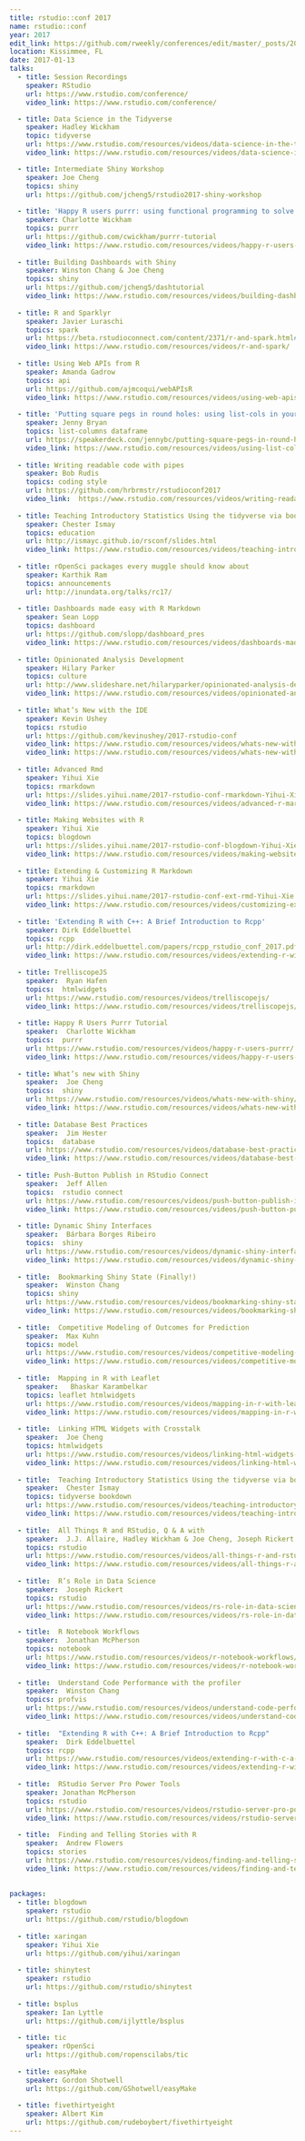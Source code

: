 ```yaml
---
title: rstudio::conf 2017
name: rstudio::conf
year: 2017
edit_link: https://github.com/rweekly/conferences/edit/master/_posts/2017-01-13-rstudio-conf-2017.md
location: Kissimmee, FL
date: 2017-01-13
talks:
  - title: Session Recordings
    speaker: RStudio
    url: https://www.rstudio.com/conference/
    video_link: https://www.rstudio.com/conference/

  - title: Data Science in the Tidyverse 
    speaker: Hadley Wickham
    topic: tidyverse
    url: https://www.rstudio.com/resources/videos/data-science-in-the-tidyverse/
    video_link: https://www.rstudio.com/resources/videos/data-science-in-the-tidyverse/

  - title: Intermediate Shiny Workshop
    speaker: Joe Cheng
    topics: shiny
    url: https://github.com/jcheng5/rstudio2017-shiny-workshop
    
  - title: 'Happy R users purrr: using functional programming to solve iteration problems'
    speaker: Charlotte Wickham
    topics: purrr
    url: https://github.com/cwickham/purrr-tutorial
    video_link: https://www.rstudio.com/resources/videos/happy-r-users-purrr/
    
  - title: Building Dashboards with Shiny
    speaker: Winston Chang & Joe Cheng
    topics: shiny
    url: https://github.com/jcheng5/dashtutorial
    video_link: https://www.rstudio.com/resources/videos/building-dashboards-with-shiny/
    
  - title: R and Sparklyr
    speaker: Javier Luraschi
    topics: spark
    url: https://beta.rstudioconnect.com/content/2371/r-and-spark.html#1
    video_link: https://www.rstudio.com/resources/videos/r-and-spark/
    
  - title: Using Web APIs from R
    speaker: Amanda Gadrow
    topics: api
    url: https://github.com/ajmcoqui/webAPIsR
    video_link: https://www.rstudio.com/resources/videos/using-web-apis-from-r/
    
  - title: 'Putting square pegs in round holes: using list-cols in your dataframe'
    speaker: Jenny Bryan
    topics: list-columns dataframe
    url: https://speakerdeck.com/jennybc/putting-square-pegs-in-round-holes-using-list-cols-in-your-dataframe
    video_link: https://www.rstudio.com/resources/videos/using-list-cols-in-your-dataframe/
    
  - title: Writing readable code with pipes
    speaker: Bob Rudis
    topics: coding style
    url: https://github.com/hrbrmstr/rstudioconf2017
    video_link:  https://www.rstudio.com/resources/videos/writing-readable-code-with-pipes/
    
  - title: Teaching Introductory Statistics Using the tidyverse via bookdown
    speaker: Chester Ismay
    topics: education
    url: http://ismayc.github.io/rsconf/slides.html
    video_link: https://www.rstudio.com/resources/videos/teaching-introductory-statistics-using-the-tidyverse/
    
  - title: rOpenSci packages every muggle should know about
    speaker: Karthik Ram
    topics: announcements
    url: http://inundata.org/talks/rc17/
    
  - title: Dashboards made easy with R Markdown
    speaker: Sean Lopp
    topics: dashboard
    url: https://github.com/slopp/dashboard_pres
    video_link: https://www.rstudio.com/resources/videos/dashboards-made-easy/
    
  - title: Opinionated Analysis Development
    speaker: Hilary Parker
    topics: culture
    url: http://www.slideshare.net/hilaryparker/opinionated-analysis-development
    video_link: https://www.rstudio.com/resources/videos/opinionated-analysis-development/
    
  - title: What’s New with the IDE
    speaker: Kevin Ushey
    topics: rstudio
    url: https://github.com/kevinushey/2017-rstudio-conf
    video_link: https://www.rstudio.com/resources/videos/whats-new-with-the-ide/
    video_link: https://www.rstudio.com/resources/videos/whats-new-with-the-ide/
    
  - title: Advanced Rmd
    speaker: Yihui Xie
    topics: rmarkdown
    url: https://slides.yihui.name/2017-rstudio-conf-rmarkdown-Yihui-Xie.html#1
    video_link: https://www.rstudio.com/resources/videos/advanced-r-markdown-tutorial/
    
  - title: Making Websites with R
    speaker: Yihui Xie
    topics: blogdown
    url: https://slides.yihui.name/2017-rstudio-conf-blogdown-Yihui-Xie.html#1
    video_link: https://www.rstudio.com/resources/videos/making-websites-with-r/
    
  - title: Extending & Customizing R Markdown
    speaker: Yihui Xie
    topics: rmarkdown
    url: https://slides.yihui.name/2017-rstudio-conf-ext-rmd-Yihui-Xie.html#1
    video_link: https://www.rstudio.com/resources/videos/customizing-extending-r-markdown/
    
  - title: 'Extending R with C++: A Brief Introduction to Rcpp'
    speaker: Dirk Eddelbuettel
    topics: rcpp
    url: http://dirk.eddelbuettel.com/papers/rcpp_rstudio_conf_2017.pdf
    video_link: https://www.rstudio.com/resources/videos/extending-r-with-c-a-brief-introduction-to-rcpp/
    
  - title: TrelliscopeJS 
    speaker:  Ryan Hafen
    topics:  htmlwidgets
    url: https://www.rstudio.com/resources/videos/trelliscopejs/
    video_link: https://www.rstudio.com/resources/videos/trelliscopejs/
    
  - title: Happy R Users Purrr Tutorial 
    speaker:  Charlotte Wickham
    topics:  purrr
    url: https://www.rstudio.com/resources/videos/happy-r-users-purrr/
    video_link: https://www.rstudio.com/resources/videos/happy-r-users-purrr/
    
  - title: What’s new with Shiny
    speaker:  Joe Cheng
    topics:  shiny
    url: https://www.rstudio.com/resources/videos/whats-new-with-shiny/
    video_link: https://www.rstudio.com/resources/videos/whats-new-with-shiny/
    
  - title: Database Best Practices 
    speaker:  Jim Hester
    topics:  database
    url: https://www.rstudio.com/resources/videos/database-best-practices/
    video_link: https://www.rstudio.com/resources/videos/database-best-practices/
    
  - title: Push-Button Publish in RStudio Connect 
    speaker:  Jeff Allen
    topics:  rstudio connect 
    url: https://www.rstudio.com/resources/videos/push-button-publish-in-rstudio-connect/
    video_link: https://www.rstudio.com/resources/videos/push-button-publish-in-rstudio-connect/
    
  - title: Dynamic Shiny Interfaces 
    speaker:  Bárbara Borges Ribeiro
    topics:  shiny
    url: https://www.rstudio.com/resources/videos/dynamic-shiny-interfaces/
    video_link: https://www.rstudio.com/resources/videos/dynamic-shiny-interfaces/
    
  - title:  Bookmarking Shiny State (Finally!) 
    speaker:  Winston Chang
    topics: shiny
    url: https://www.rstudio.com/resources/videos/bookmarking-shiny-state-finally/
    video_link: https://www.rstudio.com/resources/videos/bookmarking-shiny-state-finally/
    
  - title:  Competitive Modeling of Outcomes for Prediction 
    speaker:  Max Kuhn
    topics: model
    url: https://www.rstudio.com/resources/videos/competitive-modeling-of-outcomes-for-prediction/
    video_link: https://www.rstudio.com/resources/videos/competitive-modeling-of-outcomes-for-prediction/
    
  - title:  Mapping in R with Leaflet
    speaker:   Bhaskar Karambelkar
    topics: leaflet htmlwidgets
    url: https://www.rstudio.com/resources/videos/mapping-in-r-with-leaflet/
    video_link: https://www.rstudio.com/resources/videos/mapping-in-r-with-leaflet/
    
  - title:  Linking HTML Widgets with Crosstalk 
    speaker:  Joe Cheng
    topics: htmlwidgets
    url: https://www.rstudio.com/resources/videos/linking-html-widgets-with-crosstalk/
    video_link: https://www.rstudio.com/resources/videos/linking-html-widgets-with-crosstalk/
    
  - title:  Teaching Introductory Statistics Using the tidyverse via bookdown 
    speaker:  Chester Ismay
    topics: tidyverse bookdown
    url: https://www.rstudio.com/resources/videos/teaching-introductory-statistics-using-the-tidyverse/
    video_link: https://www.rstudio.com/resources/videos/teaching-introductory-statistics-using-the-tidyverse/
    
  - title:  All Things R and RStudio, Q & A with 
    speaker:  J.J. Allaire, Hadley Wickham & Joe Cheng, Joseph Rickert
    topics: rstudio
    url: https://www.rstudio.com/resources/videos/all-things-r-and-rstudio/
    video_link: https://www.rstudio.com/resources/videos/all-things-r-and-rstudio/
    
  - title:  R’s Role in Data Science 
    speaker:  Joseph Rickert
    topics: rstudio
    url: https://www.rstudio.com/resources/videos/rs-role-in-data-science/
    video_link: https://www.rstudio.com/resources/videos/rs-role-in-data-science/
    
  - title:  R Notebook Workflows 
    speaker:  Jonathan McPherson
    topics: notebook
    url: https://www.rstudio.com/resources/videos/r-notebook-workflows/
    video_link: https://www.rstudio.com/resources/videos/r-notebook-workflows/
    
  - title:  Understand Code Performance with the profiler 
    speaker:  Winston Chang
    topics: profvis
    url: https://www.rstudio.com/resources/videos/understand-code-performance-with-the-profiler/
    video_link: https://www.rstudio.com/resources/videos/understand-code-performance-with-the-profiler/
    
  - title:  "Extending R with C++: A Brief Introduction to Rcpp" 
    speaker:  Dirk Eddelbuettel
    topics: rcpp
    url: https://www.rstudio.com/resources/videos/extending-r-with-c-a-brief-introduction-to-rcpp/
    video_link: https://www.rstudio.com/resources/videos/extending-r-with-c-a-brief-introduction-to-rcpp/
    
  - title:  RStudio Server Pro Power Tools 
    speaker: Jonathan McPherson
    topics: rstudio
    url: https://www.rstudio.com/resources/videos/rstudio-server-pro-power-tools/
    video_link: https://www.rstudio.com/resources/videos/rstudio-server-pro-power-tools/
    
  - title:  Finding and Telling Stories with R 
    speaker:  Andrew Flowers
    topics: stories
    url: https://www.rstudio.com/resources/videos/finding-and-telling-stories-with-r/
    video_link: https://www.rstudio.com/resources/videos/finding-and-telling-stories-with-r/
 
 
packages:
  - title: blogdown
    speaker: rstudio
    url: https://github.com/rstudio/blogdown
    
  - title: xaringan
    speaker: Yihui Xie
    url: https://github.com/yihui/xaringan
    
  - title: shinytest
    speaker: rstudio
    url: https://github.com/rstudio/shinytest
    
  - title: bsplus
    speaker: Ian Lyttle
    url: https://github.com/ijlyttle/bsplus
    
  - title: tic
    speaker: rOpenSci
    url: https://github.com/ropenscilabs/tic
    
  - title: easyMake
    speaker: Gordon Shotwell
    url: https://github.com/GShotwell/easyMake
    
  - title: fivethirtyeight
    speaker: Albert Kim
    url: https://github.com/rudeboybert/fivethirtyeight
---
```

